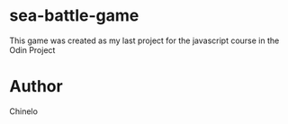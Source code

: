 # sea-battle-game
This game was created as my last project for the javascript course in the Odin Project

# Author 
Chinelo